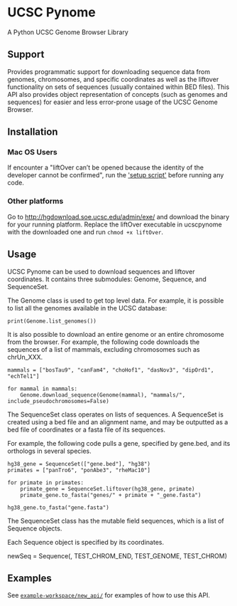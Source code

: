 # UCSC Pynome

 A Python UCSC Genome Browser Library
 
## Support
 
 Provides programmatic support for downloading sequence data from genomes, chromosomes, and specific coordinates as well as the liftover functionality on sets of sequences (usually contained within BED files). This API also provides object representation of concepts (such as genomes and sequences) for easier and less error-prone usage of the UCSC Genome Browser.
 
## Installation
 
### Mac OS Users
If encounter a "liftOver can’t be opened because the identity of the developer cannot be confirmed", run the ['setup script'](/ucscpynome/setup.sh) before running any code.

### Other platforms
Go to http://hgdownload.soe.ucsc.edu/admin/exe/ and download the binary for your running platform. Replace the liftOver executable in ucscpynome with the downloaded one and run `chmod +x liftOver`.

## Usage

UCSC Pynome can be used to download sequences and liftover coordinates. It contains three submodules: Genome, Sequence, and SequenceSet.

The Genome class is used to get top level data. For example, it is possible to list all the genomes available in the UCSC database:

```
print(Genome.list_genomes())
```

It is also possible to download an entire genome or an entire chromosome from the browser. For example, the following code downloads the sequences of a list of mammals, excluding chromosomes such as chrUn_XXX.

```
mammals = ["bosTau9", "canFam4", "choHof1", "dasNov3", "dipOrd1", "echTel1"]

for mammal in mammals:
    Genome.download_sequence(Genome(mammal), "mammals/", include_pseudochromosomes=False)
```

The SequenceSet class operates on lists of sequences. A SequenceSet is created using a bed file and an alignment name, and may be outputted as a bed file of coordinates or a fasta file of its sequences.

For example, the following code pulls a gene, specified by gene.bed, and its orthologs in several species.

```
hg38_gene = SequenceSet(["gene.bed"], "hg38")
primates = ["panTro6", "ponAbe3", "rheMac10"]

for primate in primates:
    primate_gene = SequenceSet.liftover(hg38_gene, primate)
    primate_gene.to_fasta("genes/" + primate + "_gene.fasta")

hg38_gene.to_fasta("gene.fasta")
```

The SequenceSet class has the mutable field sequences, which is a list of Sequence objects.

Each Sequence object is specified by its coordinates. 
        
 newSeq = Sequence(, TEST_CHROM_END, TEST_GENOME, TEST_CHROM)

## Examples

See [`example-workspace/new_api/`](/example-workspace/new_api) for examples of how to use this API.







